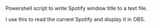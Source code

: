 Powershell script to write Spotify window title to a text file.

I use this to read the current Spotify and display it in OBS.